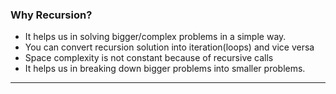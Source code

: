 ### Why Recursion?
* It helps us in solving bigger/complex problems in a simple way.
* You can convert recursion solution into iteration(loops) and vice versa
* Space complexity is not constant because of recursive calls
* It helps us in breaking down bigger problems into smaller problems.
***
